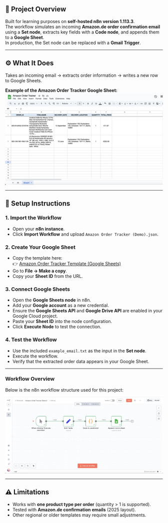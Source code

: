 ## 🧩 Project Overview
Built for learning purposes on **self-hosted n8n version 1.113.3**.  
The workflow simulates an incoming **Amazon.de order confirmation email** using a **Set node**, extracts key fields with a **Code node**, and appends them to a **Google Sheet**.  
In production, the Set node can be replaced with a **Gmail Trigger**.

---

## ⚙️ What It Does
Takes an incoming email → extracts order information → writes a new row to Google Sheets.

**Example of the Amazon Order Tracker Google Sheet:**  
![Amazon Tracker Example](images/sheet-screenshot.png)

---

## 🚀 Setup Instructions

### 1. Import the Workflow
- Open your **n8n instance**.  
- Click **Import Workflow** and upload `Amazon Order Tracker (Demo).json`.

### 2. Create Your Google Sheet
- Copy the template here:  
  👉 [Amazon Order Tracker Template (Google Sheets)](https://docs.google.com/spreadsheets/d/10n5DmwhjZRIPYMYSMSva0D5rLdWQN3yngD8E9PI0JfY/edit?usp=sharing)  
- Go to **File → Make a copy**.  
- Copy your **Sheet ID** from the URL.

### 3. Connect Google Sheets
- Open the **Google Sheets node** in n8n.  
- Add your **Google account** as a new credential.  
- Ensure the **Google Sheets API** and **Google Drive API** are enabled in your Google Cloud project.  
- Paste your **Sheet ID** into the node configuration.  
- Click **Execute Node** to test the connection.

### 4. Test the Workflow
- Use the included `example_email.txt` as the input in the **Set node**.  
- Execute the workflow.  
- Verify that the extracted order data appears in your Google Sheet.

---

### Workflow Overview

Below is the n8n workflow structure used for this project:

![Workflow Overview](/images/workflow-overview.png)

---

## ⚠️ Limitations
- Works with **one product type per order** (quantity > 1 is supported).  
- Tested with **Amazon.de confirmation emails** (2025 layout).  
- Other regional or older templates may require small adjustments.
